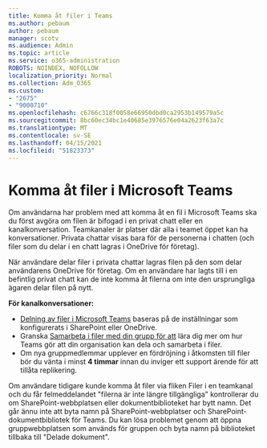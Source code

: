 ```yaml
---
title: Komma åt filer i Teams
ms.author: pebaum
author: pebaum
manager: scotv
ms.audience: Admin
ms.topic: article
ms.service: o365-administration
ROBOTS: NOINDEX, NOFOLLOW
localization_priority: Normal
ms.collection: Adm_O365
ms.custom:
- "2675"
- "9000710"
ms.openlocfilehash: c6766c318f0058e66950dbd0ca2953b149579a5c
ms.sourcegitcommit: 8bc60ec34bc1e40685e3976576e04a2623f63a7c
ms.translationtype: MT
ms.contentlocale: sv-SE
ms.lasthandoff: 04/15/2021
ms.locfileid: "51823373"
---
```

# <a name="accessing-files-in-microsoft-teams"></a>Komma åt filer i Microsoft Teams

Om användarna har problem med att komma åt en fil i Microsoft Teams ska du först avgöra om filen är bifogad i en privat chatt eller en kanalkonversation. Teamkanaler är platser där alla i teamet öppet kan ha konversationer. Privata chattar visas bara för de personerna i chatten (och filer som du delar i en chatt lagras i OneDrive för företag).

När användare delar filer i privata chattar lagras filen på den som delar användarens OneDrive för företag. Om en användare har lagts till i en befintlig privat chatt kan de inte komma åt filerna om inte den ursprungliga ägaren delar filen på nytt.    

**För kanalkonversationer:**

- [Delning av filer i Microsoft Teams](https://docs.microsoft.com/MicrosoftTeams/sharing-files-in-teams) baseras på de inställningar som konfigurerats i SharePoint eller OneDrive. 
- Granska [Samarbeta i filer med din grupp för att](https://support.office.com/article/Collaborate-on-files-with-your-Team-9b200289-dbac-4823-85bd-628a5c7bb0ae) lära dig mer om hur Teams gör att din organisation kan dela och samarbeta i filer. 
- Om nya gruppmedlemmar upplever en fördröjning i åtkomsten till filer bör du vänta i minst **4 timmar** innan du inviger ett support ärende för att tillåta replikering. 

Om användare tidigare kunde komma åt filer via fliken Filer i en teamkanal och du får felmeddelandet "filerna är inte längre tillgängliga" kontrollerar du om SharePoint-webbplatsen eller dokumentbiblioteket har bytt namn. Det går ännu inte att byta namn på SharePoint-webbplatser och SharePoint-dokumentbibliotek för Teams. Du kan lösa problemet genom att öppna gruppwebbplatsen som används för gruppen och byta namn på biblioteket tillbaka till "Delade dokument".